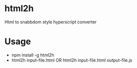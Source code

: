 # html2h

Html to snabbdom style hyperscript converter

# Usage

- npm install -g html2h
- html2h input-file.html OR html2h input-file.html output-file.js
